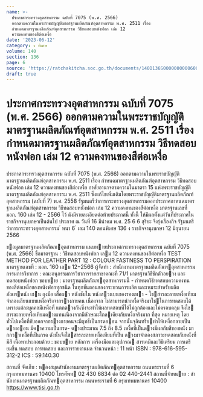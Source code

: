 ```yaml
---
name: >-
  ประกาศกระทรวงอุตสาหกรรม ฉบับที่ 7075 (พ.ศ. 2566)
  ออกตามความในพระราชบัญญัติมาตรฐานผลิตภัณฑ์อุตสาหกรรม พ.ศ. 2511 เรื่อง
  กำหนดมาตรฐานผลิตภัณฑ์อุตสาหกรรม วิธีทดสอบหนังฟอก เล่ม 12
  ความคงทนของสีต่อเหงื่อ
date: '2023-06-12'
category: ง พิเศษ
volume: 140
section: 136
page: 6
source: 'https://ratchakitcha.soc.go.th/documents/140D136S0000000000600.pdf'
draft: true
---
```


# ประกาศกระทรวงอุตสาหกรรม ฉบับที่ 7075 (พ.ศ. 2566) ออกตามความในพระราชบัญญัติมาตรฐานผลิตภัณฑ์อุตสาหกรรม พ.ศ. 2511 เรื่อง กำหนดมาตรฐานผลิตภัณฑ์อุตสาหกรรม วิธีทดสอบหนังฟอก เล่ม 12 ความคงทนของสีต่อเหงื่อ

ประกาศกระทรวงอุตสาหกรรม ฉบับที่ 7075 (พ.ศ. 2566) ออกตามความในพระราชบัญญัติมาตรฐานผลิตภัณฑ์อุตสาหกรรม พ.ศ. 2511 เรื่อง กำหนดมาตรฐานผลิตภัณฑ์อุตสาหกรรม วิธีทดสอบหนังฟอก เล่ม 12 ความคงทนของสีต่อเหงื่อ อาศัยอานาจตามความในมาตรา 15 แห่งพระราชบัญญัติมาตรฐานผลิตภัณฑ์อุตสาหกรรม พ.ศ. 2511 ซึ่งแก้ไขเพิ่มเติมโดยพระราชบัญญัติมาตรฐานผลิตภัณฑ์อุตสาหกรรม (ฉบับที่ 7) พ.ศ. 2558 รัฐมนตรีว่าการกระทรวงอุตสาหกรรมออกประกาศกาหนดมาตรฐานผลิตภัณฑ์อุตสาหกรรม วิธีทดสอบหนังฟอก เล่ม 12 ความคงทนของสีต่อเหงื่อ มาตรฐานเลขที่ มอก. 160 เล่ม 12 - 2566 ไว้ ดังมีรายละเอียดต่อท้ายประกาศนี้ ทั้งนี้ ให้มีผลตั้งแต่วันที่ประกาศในราชกิจจานุเบกษาเป็นต้นไป ประกาศ ณ วันที่ 16 มีนำคม พ.ศ. 25 6 6 สุริยะ จึงรุ่งเรืองกิจ รัฐมนตรีว่าการกระทรวงอุตสาหกรรม ้ หนา 6 ่ เลม 140 ตอนพิเศษ 136 ง ราชกิจจานุเบกษา 12 มิถุนายน 2566

ขอมูลมาตรฐานผลิตภัณฑอุตสาหกรรม แนบทายประกาศกระทรวงอุตสาหกรรม ฉบับที่ 7075 (พ.ศ. 2566) ชื่อมาตรฐาน : วิธีทดสอบหนังฟอก เลม 12 ความคงทนของสีต่อเหงื่อ TEST METHOD FOR LEATHER PART 12 : COLOUR FASTNESS TO PERSPIRATION มาตรฐานเลขที่ : มอก. 160 เลม 12−2566 ผู้จัดทํา : สํานักงานมาตรฐานผลิตภัณฑอุตสาหกรรม กรรมการวิชาการ : คณะอนุกรรมการวิชาการรายสาขาคณะที่ 71/1 มาตรฐานวิธีชักตัวอยาง และทดสอบหนังฟอก ขอบขาย : มาตรฐานผลิตภัณฑอุตสาหกรรมนี้ - กําหนดวิธีทดสอบความคงทนของสีต่อเหงื่อของหนังฟอกทุกชนิด ในทุกขั้นตอนของกระบวนการผลิต และเหมาะสําหรับผลิตภัณฑหนัง เชน ถุงมือ เสื้อผา หนังซับใน หนังสวนบนของรองเทา - ใชสารละลายเหงื่อเทียมจําลองเลียนแบบเหงื่อจริงจากรางกายคน เนื่องจาก ไม่สามารถนําเหงื่อจริงมาใชในการทดสอบได้ เพราะแต่ละบุคคลมีเหงื่อที่ แตกตางกันซึ่งจะทําให้ผลทดสอบที่ได้ไม่ถูกต้องและไม่ครอบคลุม จึงใช สารละลายเหงื่อเทียมดางแทนเนื่องจากมีลักษณะใกลเคียงกับเหงื่อจริงมาก ที่สุด หมายเหตุ โดยทั่วไปเหงื่อที่ขับออกจากรางกายคนจะมีฤทธิ์เป็นกรดออน จากนั้นจุลินทรียทําให้เหงื่อกลายเป็นดางออน มีคาความเป็นกรด- ดางประมาณ 7.5 ถึง 8.5 เหงื่อที่เป็นดางมีผลกับสีของหนัง มากกวาเหงื่อที่เป็นกรด ดังนั้นจึงใชสารละลายเหงื่อเทียมที่เป็น ดางมาจําลองสภาวะทดสอบกับหนังที่มีสี เนื้อหาประกอบด้วย : ขอบขาย หลักการ เครื่องมือและอุปกรณ สารเคมีและวิธีเตรียม การเตรี ยมชิ้น ทดสอบ การทดสอบ และการรายงานผล จํานวนหน้า : 11 หน้า ISBN : 978-616-595-312-2 ICS : 59.140.30

สถานที่ จัดเก็บ : หองสมุดสํานักงานมาตรฐานผลิตภัณฑอุตสาหกรรม ถนนพระรามที่ 6 กรุงเทพมหานคร 10400 โทรศัพท 02 430 6834 ต่อ 02 440-2441 สถานที่จําหนาย : สํานักงานมาตรฐานผลิตภัณฑอุตสาหกรรม ถนนพระรามที่ 6 กรุงเทพมหานคร 10400 https://www.tisi.go.th
